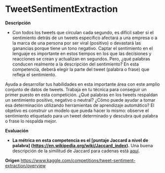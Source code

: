 # TweetSentimentExtraction

**Descripción**
  * Con todos los tweets que circulan cada segundo, es difícil saber si el sentimiento detrás de un tweets específico afectará a una empresa o a la marca de una persona por ser viral (positivo) o devastará las ganancias porque tiene un tono negativo. Captar el sentimiento en el lenguaje es importante en estos tiempos en los que las decisiones y reacciones se crean y actualizan en segundos. Pero, ¿qué palabras conducen realmente a la descripción del sentimiento? En esta competencia, deberá elegir la parte del tweet (palabra o frase) que refleja el sentimiento.

Ayuda a desarrollar tus habilidades en esta importante área con este amplio conjunto de datos de tweets. Trabaja en tu técnica para conseguir un primer puesto en esta competición. ¿Qué palabras en los tweets respaldan un sentimiento positivo, negativo o neutral? ¿Cómo puede ayudar a tomar esa determinación utilizando herramientas de aprendizaje automático?
El objetivo es construir un modelo que pueda hacer lo mismo: observe el sentimiento etiquetado para un tweet determinado y descubra qué palabra o frase lo respalda mejor.

**Evaluación**
  * **La métrica en esta competencia es el [puntaje Jaccard a nivel de palabra] (https://en.wikipedia.org/wiki/Jaccard_index).** Una buena descripción de la similitud de Jaccard para cadenas está [aquí](https://towardsdatascience.com/overview-of-text-similarity-metrics-3397c4601f50).

**Origen**
https://www.kaggle.com/competitions/tweet-sentiment-extraction/overview
